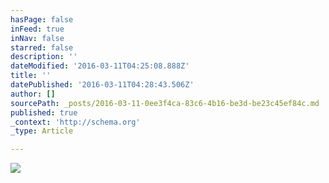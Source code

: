 ```yaml
---
hasPage: false
inFeed: true
inNav: false
starred: false
description: ''
dateModified: '2016-03-11T04:25:08.888Z'
title: ''
datePublished: '2016-03-11T04:28:43.506Z'
author: []
sourcePath: _posts/2016-03-11-0ee3f4ca-83c6-4b16-be3d-be23c45ef84c.md
published: true
_context: 'http://schema.org'
_type: Article

---
```

![](https://the-grid-user-content.s3-us-west-2.amazonaws.com/0e343c58-820c-4d20-bd00-4e224a56ba85.jpg)